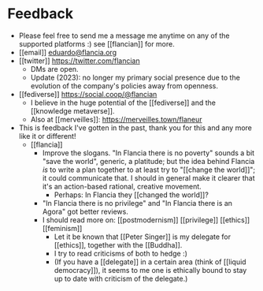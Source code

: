 # Feedback

- Please feel free to send me a message me anytime on any of the supported platforms :) see [[flancian]] for more.
- [[email]] eduardo@flancia.org
- [[twitter]] https://twitter.com/flancian
  - DMs are open.
  - Update (2023): no longer my primary social presence due to the evolution of the company's policies away from openness.
- [[fediverse]] https://social.coop/@flancian
  - I believe in the huge potential of the [[fediverse]] and the [[knowledge metaverse]].
  - Also at [[merveilles]]: https://merveilles.town/flaneur
- This is feedback I've gotten in the past, thank you for this and any more like it or different!
  - [[flancia]]
    - Improve the slogans. "In Flancia there is no poverty" sounds a bit "save the world", generic, a platitude; but the idea behind Flancia *is* to write a plan together to at least try to "[[change the world]]"; it could communicate that. I should in general make it clearer that it's an action-based rational, creative movement.
      - Perhaps: In Flancia they [[changed the world]]?
    - "In Flancia there is no privilege" and "In Flancia there is an Agora" got better reviews.
    - I should read more on: [[postmodernism]] [[privilege]] [[ethics]] [[feminism]]
      - Let it be known that [[Peter Singer]] is my delegate for [[ethics]], together with the [[Buddha]].
      - I try to read criticisms of both to hedge :)
      - (If you have a [[delegate]] in a certain area (think of [[liquid democracy]]), it seems to me one is ethically bound to stay up to date with criticism of the delegate.)


